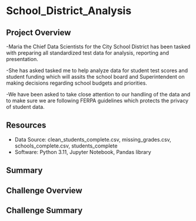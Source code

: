 # School_District_Analysis

## Project Overview 
-Maria the Chief Data Scientists for the City School District has been tasked with preparing all standardized test data for analysis, reporting and presentation.

-She has asked tasked me to help analyze data for student test scores and student funding which will assits the school board and Superintendent on making decisions regarding school budgets and priorities.

-We have been asked to take close attention to our handling of the data and to make sure we are following FERPA guidelines which protects the privacy of student data.


## Resources 
- Data Source: clean_students_complete.csv, missing_grades.csv, schools_complete.csv, students_complete
- Software: Python 3.11, Jupyter Notebook, Pandas library

## Summary

  
## Challenge Overview

## Challenge Summary
